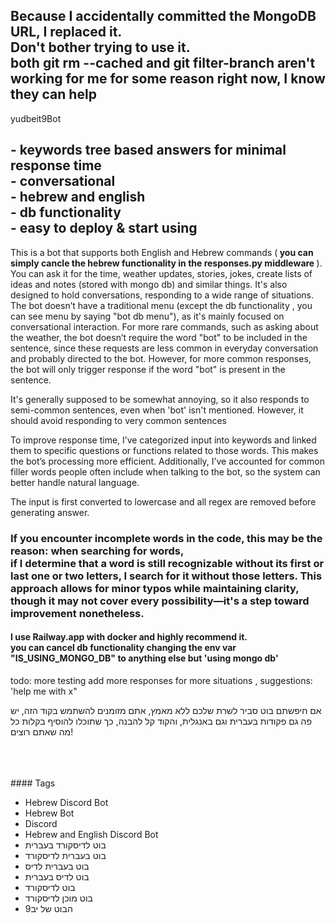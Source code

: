 
## Because I accidentally committed the MongoDB URL, I replaced it.</br>Don't bother trying to use it.</br>both git rm --cached and git filter-branch aren't working for me for some reason right now, I know they can help


yudbeit9Bot


## - keywords tree based answers for minimal response time </br>- conversational</br>- hebrew and english</br>- db functionality </br>- easy to deploy & start using
  
This is a bot that supports both English and Hebrew commands (<b> you can simply cancle the hebrew functionality in the responses.py middleware </b>). <br>
You can ask it for the time, weather updates, stories,
jokes, create lists of ideas and notes (stored with mongo db) and similar things. It's also designed to hold conversations, responding to a wide range of situations.
The bot doesn’t have a traditional menu (except the db functionality , you can see menu by saying "bot db menu"),
as it's mainly focused on conversational interaction.
For more rare commands, such as asking about the weather, the bot doesn’t require the word "bot" to be included in the sentence, 
since these requests are less common in everyday conversation and probably directed to the bot.
However, for more common responses, the bot will only trigger response if the word "bot" is present in the sentence.

It's generally supposed to be somewhat annoying, so it also responds to semi-common sentences, even when 'bot' isn't mentioned.
However, it should avoid responding to very common sentences

To improve response time, I’ve categorized input into keywords and linked them to specific questions or functions related to those words.
This makes the bot’s processing more efficient. Additionally, I’ve accounted for common filler words people often include
when talking to the bot, so the system can better handle natural language.

The input is first converted to lowercase and all regex are removed before generating answer.

### If you encounter incomplete words in the code, this may be the reason: when searching for words,</br>if I determine that a word is still recognizable without its first or last one or two letters, I search for it without those letters. This approach allows for minor typos while maintaining clarity, though it may not cover every possibility—it's a step toward improvement nonetheless.

#### I use Railway.app with docker and highly recommend it.</br>you can cancel db functionality changing the env var "IS_USING_MONGO_DB" to anything else but 'using mongo db'

todo:
    more testing
    add more responses for more situations
    , suggestions: 'help me with x"



אם חיפשתם בוט סביר לשרת שלכם ללא מאמץ, אתם מזומנים להשתמש בקוד הזה, יש פה גם פקודות בעברית וגם באנגלית, והקוד קל להבנה, כך שתוכלו להוסיף בקלות
כל מה שאתם רוצים! 



<br>
<br>
<br>
#### Tags

- Hebrew Discord Bot  
- Hebrew Bot  
- Discord  
- Hebrew and English Discord Bot  
- בוט לדיסקורד בעברית  
- בוט בעברית לדיסקורד  
- בוט בעברית לדיס  
- בוט לדיס בעברית  
- בוט לדיסקורד  
- בוט מוכן לדיסקורד  
- הבוט של יב9
